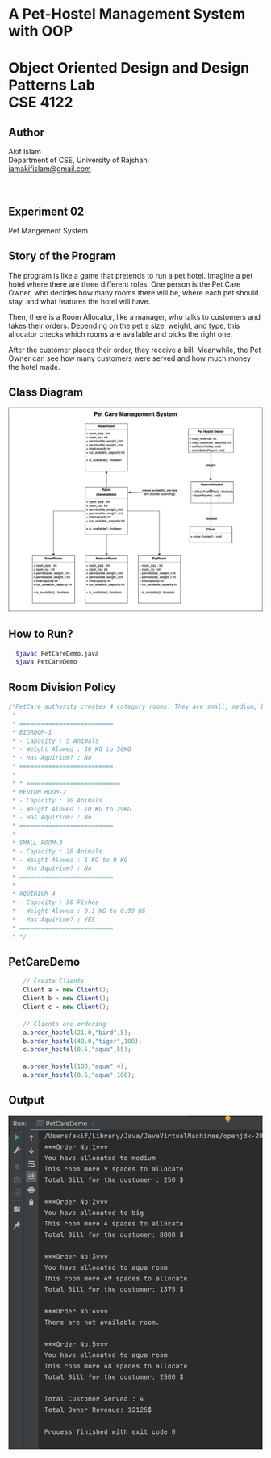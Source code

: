 # A Pet-Hostel Management System with OOP


# Object Oriented Design and Design Patterns Lab<br> CSE 4122
## Author
Akif Islam<br>
Department of CSE, University of Rajshahi<br>
iamakifislam@gmail.com<br><br><br>

## Experiment 02
<p> Pet Mangement System</p>

## Story of the Program
<p>
The program is like a game that pretends to run a pet hotel. Imagine a pet hotel where there are three different roles. One person is the Pet Care Owner, who decides how many rooms there will be, where each pet should stay, and what features the hotel will have.

Then, there is a Room Allocator, like a manager, who talks to customers and takes their orders. Depending on the pet's size, weight, and type, this allocator checks which rooms are available and picks the right one.

After the customer places their order, they receive a bill. Meanwhile, the Pet Owner can see how many customers were served and how much money the hotel made.
</p>

## Class Diagram

<img src='PetCareDiagram.png'>


## How to Run?
```bash
  $javac PetCareDemo.java
  $java PetCareDemo
```


## Room Division Policy
```java
/*PetCare authority creates 4 category rooms. They are small, medium, big and water room.
 *
 * ==========================
 * BIGROOM-1
 * - Capacity : 5 Animals
 * - Weight Alowed : 30 KG to 50KG
 * - Has Aquirium? : No
 * ==========================
 *
 * * ==========================
 * MEDIUM ROOM-2
 * - Capacity : 10 Animals
 * - Weight Alowed : 10 KG to 29KG
 * - Has Aquirium? : No
 * ==========================
 *
 * SMALL ROOM-3
 * - Capacity : 20 Animals
 * - Weight Alowed : 1 KG to 9 KG
 * - Has Aquirium? : No
 * ==========================
 *
 * AQUIRIUM-4
 * - Capacity : 50 Fishes
 * - Weight Alowed : 0.1 KG to 0.99 KG
 * - Has Aquirium? : YES
 * ==========================
 * */
```

## PetCareDemo
```java
    // Create Clients
    Client a = new Client();
    Client b = new Client();
    Client c = new Client();

    // Clients are ordering
    a.order_hostel(21.0,"bird",5);
    b.order_hostel(48.0,"tiger",100);
    c.order_hostel(0.5,"aqua",55);

    a.order_hostel(100,"aqua",4);
    a.order_hostel(0.5,"aqua",100);

```

## Output

<img src='PetHostelOutput.png'>

